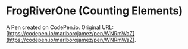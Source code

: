 # FrogRiverOne (Counting Elements)

A Pen created on CodePen.io. Original URL: [https://codepen.io/marlborojamez/pen/WNRmWaZ](https://codepen.io/marlborojamez/pen/WNRmWaZ).


